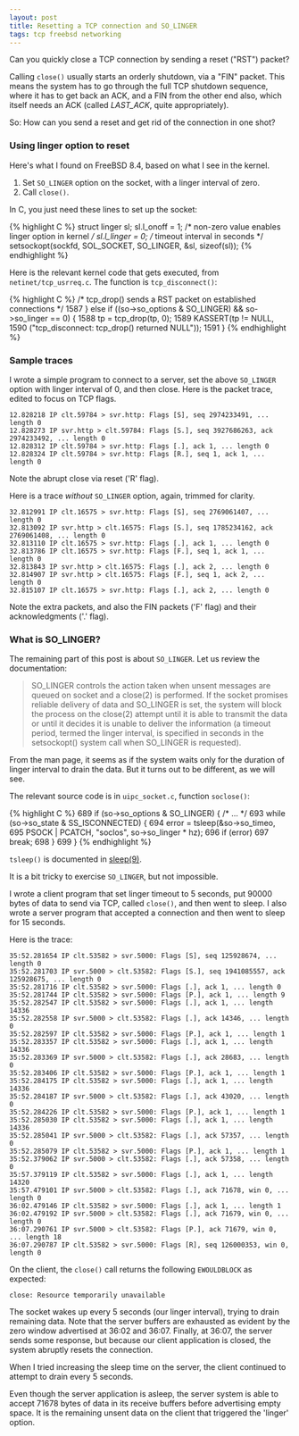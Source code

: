 ```yaml
---
layout: post
title: Resetting a TCP connection and SO_LINGER
tags: tcp freebsd networking
---
```


Can you quickly close a TCP connection by sending a reset ("RST") packet?

Calling `close()` usually starts an orderly shutdown, via a "FIN"
packet.  This means the system has to go through the full TCP shutdown
sequence, where it has to get back an ACK, and a FIN from the other
end also, which itself needs an ACK (called _LAST_ACK_, quite
appropriately).

So: How can you send a reset and get rid of the connection in one shot?

### Using linger option to reset

Here's what I found on FreeBSD 8.4, based on what I see in the kernel.

1. Set `SO_LINGER` option on the socket, with a linger interval of zero.
2. Call `close()`.

In C, you just need these lines to set up the socket:

{% highlight C %}
struct linger sl;
sl.l_onoff = 1;		/* non-zero value enables linger option in kernel */
sl.l_linger = 0;	/* timeout interval in seconds */
setsockopt(sockfd, SOL_SOCKET, SO_LINGER, &sl, sizeof(sl));
{% endhighlight %}

Here is the relevant kernel code that gets executed, from
`netinet/tcp_usrreq.c`.  The function is `tcp_disconnect()`:

{% highlight C %}
    /* tcp_drop() sends a RST packet on established connections */
1587         } else if ((so->so_options & SO_LINGER) && so->so_linger == 0) {
1588                 tp = tcp_drop(tp, 0);
1589                 KASSERT(tp != NULL,
1590                     ("tcp_disconnect: tcp_drop() returned NULL"));
1591         }
{% endhighlight %}

### Sample traces

I wrote a simple program to connect to a server, set the above
`SO_LINGER` option with linger interval of 0, and then close.  Here is
the packet trace, edited to focus on TCP flags.

```
12.828218 IP clt.59784 > svr.http: Flags [S], seq 2974233491, ... length 0
12.828273 IP svr.http > clt.59784: Flags [S.], seq 3927686263, ack 2974233492, ... length 0
12.828312 IP clt.59784 > svr.http: Flags [.], ack 1, ... length 0
12.828324 IP clt.59784 > svr.http: Flags [R.], seq 1, ack 1, ... length 0
```

Note the abrupt close via reset ('R' flag).

Here is a trace _without_ `SO_LINGER` option, again, trimmed for
clarity.

```
32.812991 IP clt.16575 > svr.http: Flags [S], seq 2769061407, ... length 0
32.813092 IP svr.http > clt.16575: Flags [S.], seq 1785234162, ack 2769061408, ... length 0
32.813110 IP clt.16575 > svr.http: Flags [.], ack 1, ... length 0
32.813786 IP clt.16575 > svr.http: Flags [F.], seq 1, ack 1, ... length 0
32.813843 IP svr.http > clt.16575: Flags [.], ack 2, ... length 0
32.814907 IP svr.http > clt.16575: Flags [F.], seq 1, ack 2, ... length 0
32.815107 IP clt.16575 > svr.http: Flags [.], ack 2, ... length 0
```

Note the extra packets, and also the FIN packets ('F' flag) and their
acknowledgments ('.' flag).

### What is SO_LINGER?

The remaining part of this post is about `SO_LINGER`.  Let us review
the documentation:

> SO_LINGER controls the action taken when unsent messages are queued on
socket and a close(2) is performed.  If the socket promises reliable
delivery of data and SO_LINGER is set, the system will block the process
on the close(2) attempt until it is able to transmit the data or until it
decides it is unable to deliver the information (a timeout period, termed
the linger interval, is specified in seconds in the setsockopt() system
call when SO_LINGER is requested).

From the man page, it seems as if the system waits only for the
duration of linger interval to drain the data.  But it turns out to be
different, as we will see.

The relevant source code is in `uipc_socket.c`, function `soclose()`:

{% highlight C %}
689    if (so->so_options & SO_LINGER) {
               /* ... */
693            while (so->so_state & SS_ISCONNECTED) {
694                error = tsleep(&so->so_timeo,
695                               PSOCK | PCATCH, "soclos", so->so_linger * hz);
696                               if (error)
697                                   break;
698            }
699    }
{% endhighlight %}

`tsleep()` is documented in
[sleep(9)](https://www.freebsd.org/cgi/man.cgi?query=msleep&apropos=0&sektion=0&manpath=FreeBSD+8.4-RELEASE&arch=default&format=html).

It is a bit tricky to exercise `SO_LINGER`, but not impossible.

I wrote a client program that set linger timeout to 5 seconds, put
90000 bytes of data to send via TCP, called `close()`, and then went
to sleep.  I also wrote a server program that accepted a connection
and then went to sleep for 15 seconds.

Here is the trace:

```
35:52.281654 IP clt.53582 > svr.5000: Flags [S], seq 125928674, ... length 0
35:52.281703 IP svr.5000 > clt.53582: Flags [S.], seq 1941085557, ack 125928675, ... length 0
35:52.281716 IP clt.53582 > svr.5000: Flags [.], ack 1, ... length 0
35:52.281744 IP clt.53582 > svr.5000: Flags [P.], ack 1, ... length 9
35:52.282547 IP clt.53582 > svr.5000: Flags [.], ack 1, ... length 14336
35:52.282558 IP svr.5000 > clt.53582: Flags [.], ack 14346, ... length 0
35:52.282597 IP clt.53582 > svr.5000: Flags [P.], ack 1, ... length 1
35:52.283357 IP clt.53582 > svr.5000: Flags [.], ack 1, ... length 14336
35:52.283369 IP svr.5000 > clt.53582: Flags [.], ack 28683, ... length 0
35:52.283406 IP clt.53582 > svr.5000: Flags [P.], ack 1, ... length 1
35:52.284175 IP clt.53582 > svr.5000: Flags [.], ack 1, ... length 14336
35:52.284187 IP svr.5000 > clt.53582: Flags [.], ack 43020, ... length 0
35:52.284226 IP clt.53582 > svr.5000: Flags [P.], ack 1, ... length 1
35:52.285030 IP clt.53582 > svr.5000: Flags [.], ack 1, ... length 14336
35:52.285041 IP svr.5000 > clt.53582: Flags [.], ack 57357, ... length 0
35:52.285079 IP clt.53582 > svr.5000: Flags [P.], ack 1, ... length 1
35:52.379062 IP svr.5000 > clt.53582: Flags [.], ack 57358, ... length 0
35:57.379119 IP clt.53582 > svr.5000: Flags [.], ack 1, ... length 14320
35:57.479101 IP svr.5000 > clt.53582: Flags [.], ack 71678, win 0, ... length 0
36:02.479146 IP clt.53582 > svr.5000: Flags [.], ack 1, ... length 1
36:02.479192 IP svr.5000 > clt.53582: Flags [.], ack 71679, win 0, ... length 0
36:07.290761 IP svr.5000 > clt.53582: Flags [P.], ack 71679, win 0, ... length 18
36:07.290787 IP clt.53582 > svr.5000: Flags [R], seq 126000353, win 0, length 0
```

On the client, the `close()` call returns the following `EWOULDBLOCK`
as expected:

```
close: Resource temporarily unavailable
```

The socket wakes up every 5 seconds (our linger interval), trying to
drain remaining data.  Note that the server buffers are exhausted as
evident by the zero window advertised at 36:02 and 36:07.  Finally, at
36:07, the server sends some response, but because our client
application is closed, the system abruptly resets the connection.

When I tried increasing the sleep time on the server, the client
continued to attempt to drain every 5 seconds.

Even though the server application is asleep, the server system is
able to accept 71678 bytes of data in its receive buffers before
advertising empty space.  It is the remaining unsent data on the
client that triggered the 'linger' option.
